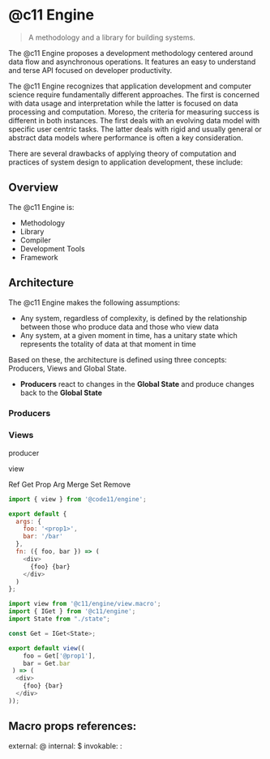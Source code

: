 # @c11 Engine

> A methodology and a library for building systems.

The @c11 Engine proposes a development methodology centered around data flow and asynchronous operations. It features an easy to understand and terse API focused on developer productivity.

The @c11 Engine recognizes that application development and computer science require fundamentally different approaches.
The first is concerned with data usage and interpretation while the latter is focused on data processing and computation.
Moreso, the criteria for measuring success is different in both instances.
The first deals with an evolving data model with specific user centric tasks.
The latter deals with rigid and usually general or abstract data models where performance is often a key consideration.  

There are several drawbacks of applying theory of computation and practices of system design to application development, these include:

## Overview

The @c11 Engine is:

- Methodology
- Library
- Compiler
- Development Tools
- Framework

## Architecture

The @c11 Engine makes the following assumptions:
- Any system, regardless of complexity, is defined by the relationship between those who produce data and those who view data
- Any system, at a given moment in time, has a unitary state which represents the totality of data at that moment in time

Based on these, the architecture is defined using three concepts: Producers, Views and Global State.

- __Producers__ react to changes in the __Global State__ and produce changes back to the __Global State__

### Producers

### Views


producer

view

Ref
Get
Prop
Arg
Merge
Set
Remove

```javascript
import { view } from '@code11/engine';

export default {
  args: {
    foo: '<prop1>',
    bar: '/bar'
  },
  fn: ({ foo, bar }) => (
    <div>
      {foo} {bar}
    </div>
  )
};
```

```javascript
import view from '@c11/engine/view.macro';
import { IGet } from '@c11/engine';
import State from "./state";

const Get = IGet<State>;

export default view((
    foo = Get['@prop1'],
    bar = Get.bar
 ) => (
  <div>
    {foo} {bar}
  </div>
));
```

## Macro props references:

external: @
internal: \$
invokable: :
